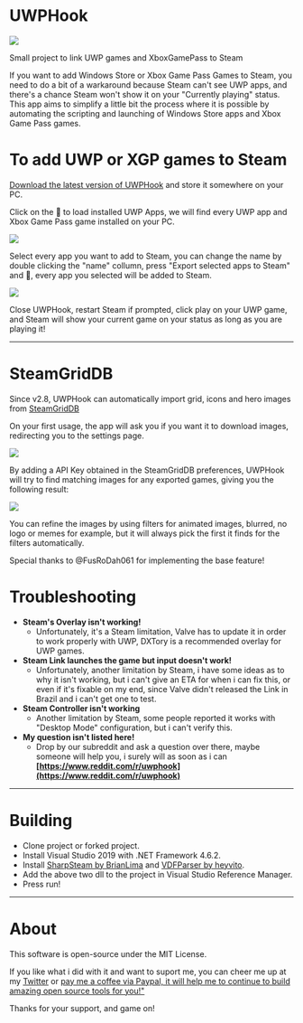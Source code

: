 # UWPHook

[![](http://imgur.com/gWwR02D.png)](https://briano.dev/UWPHook/)

Small project to link UWP games and XboxGamePass to Steam

If you want to add Windows Store or Xbox Game Pass Games to Steam, you need to do a bit of a warkaround because Steam can't see UWP apps, and there's a chance Steam won't show it on your "Currently playing" status. This app aims to simplify a little bit the process where it is possible by automating the scripting and launching of Windows Store apps and Xbox Game Pass games.

# To add UWP or XGP games to Steam #

[Download the latest version of UWPHook](https://github.com/BrianLima/UWPHook/releases) and store it somewhere on your PC.

Click on the 🔄 to load installed UWP Apps, we will find every UWP app and Xbox Game Pass game installed on your PC.

![](https://i.imgur.com/pjGfGHe.png)

Select every app you want to add to Steam, you can change the name by double clicking the "name" collumn, press "Export selected apps to Steam" and 🎉, every app you selected will be added to Steam.

![](https://i.imgur.com/on46CMQ.png)

Close UWPHook, restart Steam if prompted, click play on your UWP game, and Steam will show your current game on your status as long as you are playing it!

----------

# SteamGridDB #

Since v2.8, UWPHook can automatically import grid, icons and hero images from [SteamGridDB](https://www.steamgriddb.com)

On your first usage, the app will ask you if you want it to download images, redirecting you to the settings page.

![](https://i.imgur.com/K0Cm4IL.png)

By adding a API Key obtained in the SteamGridDB preferences, UWPHook will try to find matching images for any exported games, giving you the following result:

![](https://i.imgur.com/mlvVdwb.png)

You can refine the images by using filters for animated images, blurred, no logo or memes for example, but it will always pick the first it finds for the filters automatically.

Special thanks to @FusRoDah061 for implementing the base feature!

# Troubleshooting #

- **Steam's Overlay isn't working!**
  - Unfortunately, it's a Steam limitation, Valve has to update it in order to work properly with UWP, DXTory is a recommended overlay for UWP games.
- **Steam Link launches the game but input doesn't work!**
  - Unfortunately, another limitation by Steam, i have some ideas as to why it isn't working, but i can't give an ETA for when i can fix this, or even if it's fixable on my end, since Valve didn't released the Link in Brazil and i can't get one to test.
- **Steam Controller isn't working**
  - Another limitation by Steam, some people reported it works with "Desktop Mode" configuration, but i can't verify this.
- **My question isn't listed here!**
  - Drop by our subreddit and ask a question over there, maybe someone will help you, i surely will as soon as i can
 **[https://www.reddit.com/r/uwphook](https://www.reddit.com/r/uwphook)**

----------

# Building #

- Clone project or forked project.
- Install Visual Studio 2019 with .NET Framework 4.6.2.
- Install [SharpSteam by BrianLima](https://github.com/BrianLima/SharpSteam/releases/) and [VDFParser by heyvito](https://github.com/heyvito/VDFParser).
- Add the above two dll to the project in Visual Studio Reference Manager.
- Press run!

----------

# About #

This software is open-source under the MIT License.

If you like what i did with it and want to suport me, you can cheer me up at my [Twitter](http://www.twitter.com/brianostorm "Twitter") or [pay me a coffee via Paypal, it will help me to continue to build amazing open source tools for you!"](https://www.paypal.com/cgi-bin/webscr?cmd=_s-xclick&hosted_button_id=9YPV3FHEFRAUQ)

Thanks for your support, and game on!
